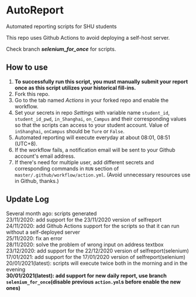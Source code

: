 # AutoReport
Automated reporting scripts for SHU students
  
This repo uses Github Actions to avoid deploying a self-host server.  
  
Check branch ___selenium_for_once___ for scripts.  

## How to use  
1. __To successfully run this script, you must manually submit your report once as this script utilizes your historical fill-ins.__  
2. Fork this repo.  
3. Go to the tab named _Actions_ in your forked repo and enable the workflow.  
4. Set your secrets in repo _Settings_ with variable name `student_id`, `student_id_pwd`, `in_Shanghai`, `on_Campus` and their corresponding values so that the scripts can access to your student account. Value of `inShanghai`, `onCampus` should be `Ture` or `False`.
5. Automated reporting will execute everyday at about 08:01, 08:51 (UTC+8).  
6. If the workflow fails, a notification email will be sent to your Github account's email address.  
7. If there's need for multiple user, add different secrets and corresponding commands in `RUN` section of `master/.github/workflow/action.yml`. (Avoid unnecessary resources use in Github, thanks.)  

## Update Log
Several month ago: scripts generated  
23/11/2020: add support for the 23/11/2020 version of selfreport  
24/11/2020: add Github Actions support for the scripts so that it can run without a self-deployed server  
25/11/2020: fix an error  
28/11/2020: solve the problem of wrong input on address textbox  
23/12/2020: add support for the 22/12/2020 version of selfreport(selenium)  
17/01/2021: add support for the 17/01/2020 version of selfreport(selenium)  
20/01/2021(latest): scripts will execute twice both in the morning and in the evening  
__30/01/2021(latest): add support for new daily report, use branch `selenium_for_once`(disable previous `action.yml`s before enable the new ones)__  